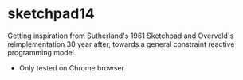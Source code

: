 sketchpad14
===========

Getting inspiration from Sutherland's 1961 Sketchpad and Overveld's reimplementation 30 year after, towards a general constraint reactive programming model

* Only tested on Chrome browser
